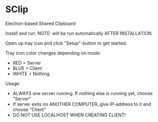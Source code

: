 # SClip
Electron-based Shared Clipboard

Install and run.
NOTE: will be run automatically AFTER INSTALLATION.

Open up tray icon and click "Setup"-button to get started.

Tray icon color changes depending on mode:
* RED = Server
* BLUE = Client
* WHITE = Nothing

Usage:
* ALWAYS one server running. If nothing else is running yet, choose "Server"
* If server exits on ANOTHER COMPUTER, give IP-address to it and choose "Client"
* DO NOT USE LOCALHOST WHEN CREATING CLIENT!
